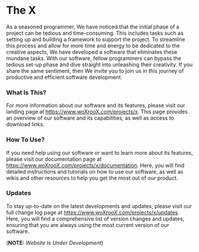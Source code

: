 # The X

As a seasoned programmer, We have noticed that the initial phase of a project can be tedious and time-consuming. This includes tasks such as setting up and building a framework to support the project. To streamline this process and allow for more time and energy to be dedicated to the creative aspects, We have developed a software that eliminates these mundane tasks. With our software, fellow programmers can bypass the tedious set-up phase and dive straight into unleashing their creativity. If you share the same sentiment, then We invite you to join us in this journey of productive and efficient software development.

### What Is This?
For more information about our software and its features, please visit our landing page at https://www.woXrooX.com/projects/x. This page provides an overview of our software and its capabilities, as well as access to download links.

### How To Use?
If you need help using our software or want to learn more about its features, please visit our documentation page at https://www.woXrooX.com/projects/x/documentation. Here, you will find detailed instructions and tutorials on how to use our software, as well as wikis and other resources to help you get the most out of our product.

### Updates
To stay up-to-date on the latest developments and updates, please visit our full change log page at https://www.woXrooX.com/projects/x/updates. Here, you will find a comprehensive list of version changes and updates, ensuring that you are always using the most current version of our software.


(**NOTE:** *Website Is Under Development*)
